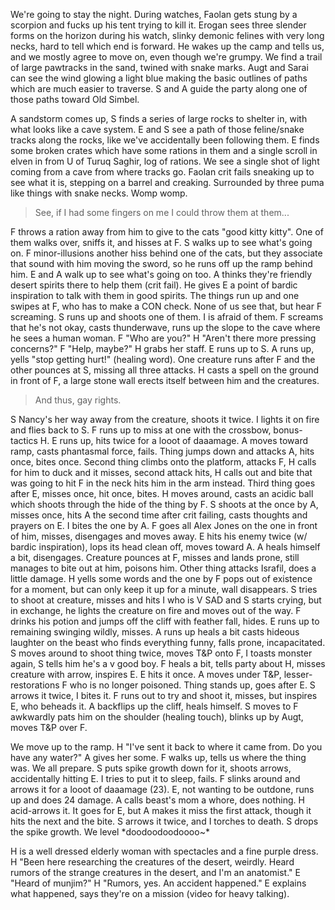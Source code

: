 We're going to stay the night. During watches, Faolan gets stung by a scorpion and fucks up his tent trying to kill it. Erogan sees three slender forms on the horizon during his watch, slinky demonic felines with very long necks, hard to tell which end is forward. He wakes up the camp and tells us, and we mostly agree to move on, even though we're grumpy. We find a trail of large pawtracks in the sand, twined with snake marks. Augt and Sarai can see the wind glowing a light blue making the basic outlines of paths which are much easier to traverse. S and A guide the party along one of those paths toward Old Simbel.

A sandstorm comes up, S finds a series of large rocks to shelter in, with what looks like a cave system. E and S see a path of those feline/snake tracks along the rocks, like we've accidentally been following them. E finds some broken crates which have some rations in them and a single scroll in elven in from U of Turuq Saghir, log of rations. We see a single shot of light coming from a cave from where tracks go. Faolan crit fails sneaking up to see what it is, stepping on a barrel and creaking. Surrounded by three puma like things with snake necks. Womp womp.

> See, if I had some fingers on me I could throw them at them...

F throws a ration away from him to give to the cats "good kitty kitty". One of them walks over, sniffs it, and hisses at F. S walks up to see what's going on. F minor-illusions another hiss behind one of the cats, but they associate that sound with him moving the sword, so he runs off up the ramp behind him. E and A walk up to see what's going on too. A thinks they're friendly desert spirits there to help them (crit fail). He gives E a point of bardic inspiration to talk with them in good spirits. The things run up and one swipes at F, who has to make a CON check. None of us see that, but hear F screaming. S runs up and shoots one of them. I is afraid of them. F screams that he's not okay, casts thunderwave, runs up the slope to the cave where he sees a human woman. F "Who are you?" H "Aren't there more pressing concerns?" F "Help, maybe?" H grabs her staff. E runs up to S. A runs up, yells "stop getting hurt!" (healing word). One creature runs after F and the other pounces at S, missing all three attacks. H casts a spell on the ground in front of F, a large stone wall erects itself between him and the creatures.

> And thus, gay rights.

S Nancy's her way away from the creature, shoots it twice. I lights it on fire and flies back to S. F runs up to miss at one with the crossbow, bonus-tactics H. E runs up, hits twice for a looot of daaamage. A moves toward ramp, casts phantasmal force, fails. Thing jumps down and attacks A, hits once, bites once. Second thing climbs onto the platform, attacks F, H calls for him to duck and it misses, second attack hits, H calls out and bite that was going to hit F in the neck hits him in the arm instead. Third thing goes after E, misses once, hit once, bites. H moves around, casts an acidic ball which shoots through the hide of the thing by F. S shoots at the once by A, misses once, hits A the second time after crit failing, casts thoughts and prayers on E. I bites the one by A. F goes all Alex Jones on the one in front of him, misses, disengages and moves away. E hits his enemy twice (w/ bardic inspiration), lops its head clean off, moves toward A. A heals himself a bit, disengages. Creature pounces at F, misses and lands prone, still manages to bite out at him, poisons him. Other thing attacks Israfil, does a little damage. H yells some words and the one by F pops out of existence for a moment, but can only keep it up for a minute, wall disappears. S tries to shoot at creature, misses and hits I who is V SAD and S starts crying, but in exchange, he lights the creature on fire and moves out of the way. F drinks his potion and jumps off the cliff with feather fall, hides. E runs up to remaining swinging wildly, misses. A runs up heals a bit casts hideous laughter on the beast who finds everything funny, falls prone, incapacitated. S moves around to shoot thing twice, moves T&P onto F, I toasts monster again, S tells him he's a v good boy. F heals a bit, tells party about H, misses creature with arrow, inspires E. E hits it once. A moves under T&P, lesser-restorations F who is no longer poisoned. Thing stands up, goes after E. S arrows it twice, I bites it. F runs out to try and shoot it, misses, but inspires E, who beheads it. A backflips up the cliff, heals himself. S moves to F awkwardly pats him on the shoulder (healing touch), blinks up by Augt, moves T&P over F.

We move up to the ramp. H "I've sent it back to where it came from. Do you have any water?" A gives her some. F walks up, tells us where the thing was. We all prepare. S puts spike growth down for it, shoots arrows, accidentally hitting E. I tries to put it to sleep, fails. F slinks around and arrows it for a looot of daaamage (23). E, not wanting to be outdone, runs up and does 24 damage. A calls beast's mom a whore, does nothing. H acid-arrows it. It goes for E, but A makes it miss the first attack, though it hits the next and the bite. S arrows it twice, and I torches to death. S drops the spike growth. We level \*doodoodoodoooo~\*

H is a well dressed elderly woman with spectacles and a fine purple dress. H "Been here researching the creatures of the desert, weirdly. Heard rumors of the strange creatures in the desert, and I'm an anatomist." E "Heard of munjim?" H "Rumors, yes. An accident happened." E explains what happened, says they're on a mission (video for heavy talking).
